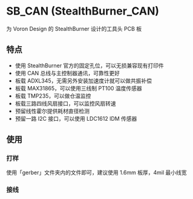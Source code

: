 # SB_CAN (StealthBurner_CAN)
为 Voron Design 的 StealthBurner 设计的工具头 PCB 板

## 特点
+ 使用 StealthBurner 官方的固定孔位，可以无损兼容现有打印件
+ 使用 CAN 总线与主控制器通讯，可靠性更好
+ 板载 ADXL345，无需另外安装加速度计就可以做共振补偿
+ 板载 MAX31865，可以使用三线制 PT100 温度传感器
+ 板载 TMP235，可以做仓温监控
+ 板载三路四线风扇接口，可以监控风扇转速
+ 预留线性霍尔提供耗材直径检测
+ 预留一路 I2C 接口，可以使用 LDC1612 IDM 传感器

## 使用

### 打样
使用「gerber」文件夹内的文件即可，建议使用 1.6mm 板厚，4mil 最小线宽

### 接线

